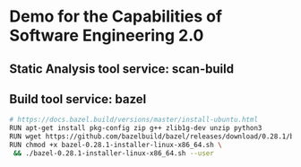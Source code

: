 # Demo for the Capabilities of Software Engineering 2.0

## Static Analysis tool service: scan-build

## Build tool service: bazel

```bash
# https://docs.bazel.build/versions/master/install-ubuntu.html
RUN apt-get install pkg-config zip g++ zlib1g-dev unzip python3
RUN wget https://github.com/bazelbuild/bazel/releases/download/0.28.1/bazel-0.28.1-installer-linux-x86_64.sh
RUN chmod +x bazel-0.28.1-installer-linux-x86_64.sh \
 && ./bazel-0.28.1-installer-linux-x86_64.sh --user
```
